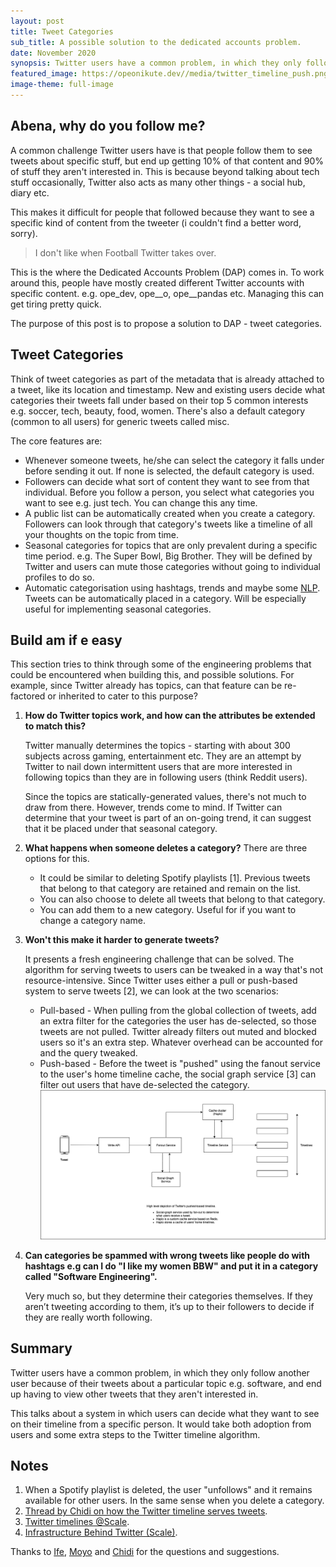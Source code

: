 ```yaml
---
layout: post
title: Tweet Categories
sub_title: A possible solution to the dedicated accounts problem.
date: November 2020
synopsis: Twitter users have a common problem, in which they only follow another user because of their tweets about a particular topic, and end up having to view other tweets that they aren't interested in.
featured_image: https://opeonikute.dev//media/twitter_timeline_push.png
image-theme: full-image
---
```


## Abena, why do you follow me?

A common challenge Twitter users have is that people follow them to see tweets about specific stuff, but end up getting 10% of that content and 90% of stuff they aren't interested in. This is because beyond talking about tech stuff occasionally, Twitter also acts as many other things - a social hub, diary etc. 

This makes it difficult for people that followed because they want to see a specific kind of content from the tweeter (i couldn't find a better word, sorry). 

> I don't like when Football Twitter takes over.

This is the where the Dedicated Accounts Problem (DAP) comes in. To work around this, people have mostly created different Twitter accounts with specific content. e.g. ope_dev, ope__o, ope__pandas etc. Managing this can get tiring pretty quick.

The purpose of this post is to propose a solution to DAP - tweet categories.

## Tweet Categories

Think of tweet categories as part of the metadata that is already attached to a tweet, like its location and timestamp. New and existing users decide what categories their tweets fall under based on their top 5 common interests e.g. soccer, tech, beauty, food, women. There's also a default category (common to all users) for generic tweets called misc.

The core features are:

- Whenever someone tweets, he/she can select the category it falls under before sending it out. If none is selected, the default category is used.
- Followers can decide what sort of content they want to see from that individual. Before you follow a person, you select what categories you want to see e.g. just tech. You can change this any time.
- A public list can be automatically created when you create a category. Followers can look through that category's tweets like a timeline of all your thoughts on the topic from time.
- Seasonal categories for topics that are only prevalent during a specific time period. e.g. The Super Bowl, Big Brother. They will be defined by Twitter and users can mute those categories without going to individual profiles to do so.
- Automatic categorisation using hashtags, trends and maybe some [NLP](https://en.wikipedia.org/wiki/Natural_language_processing). Tweets can be automatically placed in a category. Will be especially useful for implementing seasonal categories.

## Build am if e easy

This section tries to think through some of the engineering problems that could be encountered when building this, and possible solutions. For example, since Twitter already has topics, can that feature can be re-factored or inherited to cater to this purpose?

1. **How do Twitter topics work, and how can the attributes be extended to match this?**

    Twitter manually determines the topics - starting with about 300 subjects across gaming, entertainment etc. They are an attempt by Twitter to nail down intermittent users that are more interested in following topics than they are in following users (think Reddit users).

    Since the topics are statically-generated values, there's not much to draw from there. However, trends come to mind. If Twitter can determine that your tweet is part of an on-going trend, it can suggest that it be placed under that seasonal category.

2. **What happens when someone deletes a category?**
There are three options for this.
    - It could be similar to deleting Spotify playlists [1]. Previous tweets that belong to that category are retained and remain on the list.
    - You can also choose to delete all tweets that belong to that category.
    - You can add them to a new category. Useful for if you want to change a category name.
3. **Won't this make it harder to generate tweets?**

    It presents a fresh engineering challenge that can be solved. The algorithm for serving tweets to users can be tweaked in a way that's not resource-intensive. Since Twitter uses either a pull or push-based system to serve tweets [2], we can look at the two scenarios:

    - Pull-based - When pulling from the global collection of tweets, add an extra filter for the categories the user has de-selected, so those tweets are not pulled. Twitter already filters out muted and blocked users so it's an extra step. Whatever overhead can be accounted for and the query tweaked.
    - Push-based - Before the tweet is "pushed" using the fanout service to the user's home timeline cache, the social graph service [3] can filter out users that have de-selected the category.
        ![Twitter timeline push](/media/twitter_timeline_push.png)

4. **Can categories be spammed with wrong tweets like people do with hashtags e.g can I do "I like my women BBW" and put it in a category called "Software Engineering".**

    Very much so, but they determine their categories themselves. If they aren’t tweeting according to them, it’s up to their followers to decide if they are really worth following.

## Summary

Twitter users have a common problem, in which they only follow another user because of their tweets about a particular topic e.g. software, and end up having to view other tweets that they aren't interested in.

This talks about a system in which users can decide what they want to see on their timeline from a specific person. It would take both adoption from users and some extra steps to the Twitter timeline algorithm.

## Notes

1. When a Spotify playlist is deleted, the user "unfollows" and it remains available for other users. In the same sense when you delete a category.
2. [Thread by Chidi on how the Twitter timeline serves tweets](https://twitter.com/ChidiWilliams__/status/1332675824131190785).
3. [Twitter timelines @Scale](https://youtu.be/1LcyCbly73U?t=212).
4. [Infrastructure Behind Twitter (Scale)](https://blog.twitter.com/engineering/en_us/topics/infrastructure/2017/the-infrastructure-behind-twitter-scale.html).

Thanks to [Ife](https://twitter.com/IfeSobog), [Moyo](https://twitter.com/olujedai) and [Chidi](https://twitter.com/ChidiWilliams__) for the questions and suggestions.